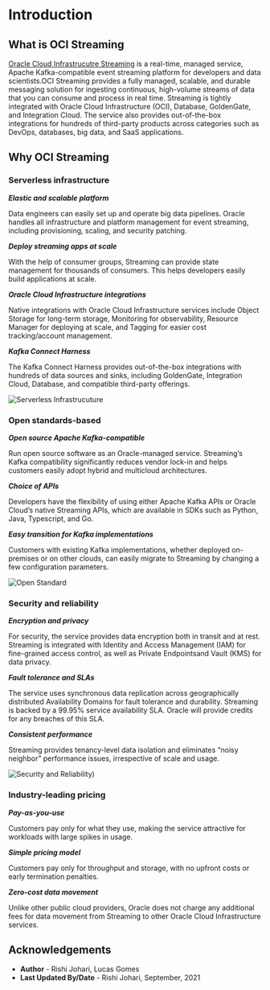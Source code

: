 # Introduction

## What is OCI Streaming

[Oracle Cloud Infrastrucutre Streaming](https://www.oracle.com/cloud-native/streaming/) is a real-time, managed service, Apache Kafka-compatible event streaming platform for developers and data scientists.OCI Streaming provides a fully managed, scalable, and durable messaging solution for ingesting continuous, high-volume streams of data that you can consume and process in real time. Streaming is tightly integrated with Oracle Cloud Infrastructure (OCI), Database, GoldenGate, and Integration Cloud.  The service also provides out-of-the-box integrations for hundreds of third-party products across categories such as DevOps, databases, big data, and SaaS applications.



## Why OCI Streaming

### Serverless infrastructure


***Elastic and scalable platform***

Data engineers can easily set up and operate big data pipelines. Oracle handles all infrastructure and platform management for event streaming, including provisioning, scaling, and security patching.

 ***Deploy streaming apps at scale***

With the help of consumer groups, Streaming can provide state management for thousands of consumers. This helps developers easily build applications at scale.

***Oracle Cloud Infrastructure integrations***

Native integrations with Oracle Cloud Infrastructure services include Object Storage for long-term storage, Monitoring for observability, Resource Manager for deploying at scale, and Tagging for easier cost tracking/account management.

***Kafka Connect Harness***

The Kafka Connect Harness provides out-of-the-box integrations with hundreds of data sources and sinks, including GoldenGate, Integration Cloud, Database, and compatible third-party offerings.

![Serverless Infrastrucuture](./images/OCI-Stream1.png)


### Open standards-based


***Open source Apache Kafka-compatible***

Run open source software as an Oracle-managed service. Streaming’s Kafka compatibility significantly reduces vendor lock-in and helps customers easily adopt hybrid and multicloud architectures.

***Choice of APIs***

Developers have the flexibility of using either Apache Kafka APIs or Oracle Cloud’s native Streaming APIs, which are available in SDKs such as Python, Java, Typescript, and Go.

***Easy transition for Kafka implementations***

Customers with existing Kafka implementations, whether deployed on-premises or on other clouds, can easily migrate to Streaming by changing a few configuration parameters.


![Open Standard](./images/OCI-Stream2.png)


### Security and reliability


***Encryption and privacy***

For security, the service provides data encryption both in transit and at rest. Streaming is integrated with Identity and Access Management (IAM) for fine-grained access control, as well as Private Endpointsand Vault (KMS) for data privacy.

***Fault tolerance and SLAs***

The service uses synchronous data replication across geographically distributed Availability Domains for fault tolerance and durability. Streaming is backed by a 99.95% service availability SLA. Oracle will provide credits for any breaches of this SLA.

***Consistent performance***

Streaming provides tenancy-level data isolation and eliminates “noisy neighbor” performance issues, irrespective of scale and usage.


![Security and Reliability](./images/OCI-Stream3.png))

### Industry-leading pricing


***Pay-as-you-use***

Customers pay only for what they use, making the service attractive for workloads with large spikes in usage.

***Simple pricing model***

Customers pay only for throughput and storage, with no upfront costs or early termination penalties.

***Zero-cost data movement***

Unlike other public cloud providers, Oracle does not charge any additional fees for data movement from Streaming to other Oracle Cloud Infrastructure services.



## Acknowledgements

* **Author** - Rishi Johari, Lucas Gomes
* **Last Updated By/Date** - Rishi Johari, September, 2021
